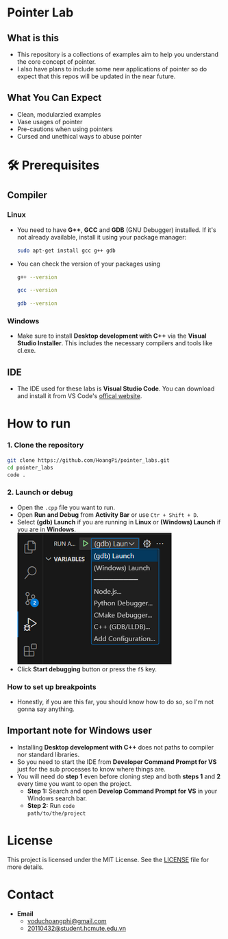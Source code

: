 # Pointer Lab
## What is this
- This repository is a collections of examples aim to help you understand the core concept of pointer.
- I also have plans to include some new applications of pointer so do expect that this repos will be updated in the near future.
## What You Can Expect
- Clean, modularzied examples
- Vase usages of pointer
- Pre-cautions when using pointers
- Cursed and unethical ways to abuse pointer
# 🛠️ Prerequisites
## Compiler
### Linux
- You need to have **G++**, **GCC** and **GDB** (GNU Debugger) installed. If it's not already available, install it using your package manager:
    ```bash
    sudo apt-get install gcc g++ gdb
    ```
- You can check the version of your packages using
    ```bash
    g++ --version
    ```
    ```bash
    gcc --version
    ```
    ```bash
    gdb --version
    ```
### Windows
- Make sure to install **Desktop development with C++** via the **Visual Studio Installer**. This includes the necessary compilers and tools like cl.exe.

## IDE
- The IDE used for these labs is **Visual Studio Code**. You can download and install it from VS Code's <a href="https://code.visualstudio.com/Download" target="blank">offical website</a>.

# How to run
### 1. Clone the repository
```bash
git clone https://github.com/HoangPi/pointer_labs.git
cd pointer_labs
code .
```
### 2. Launch or debug
- Open the <code>.cpp</code> file you want to run.
- Open **Run and Debug** from **Activity Bar** or use <code>Ctr + Shift + D</code>.
- Select **(gdb) Launch** if you are running in **Linux** or **(Windows) Launch** if you are in **Windows**.
![alt text](images/image.png)
- Click **Start debugging** button or press the <code>f5</code> key.
### How to set up breakpoints
 - Honestly, if you are this far, you should know how to do so, so I'm not gonna say anything.
## Important note for Windows  user
- Installing **Desktop development with C++** does not paths to compiler nor standard libraries.
- So you need to start the IDE from **Developer Command Prompt for VS** just for the sub processes to know where things are.
- You will need do **step 1** even before cloning step and both **steps 1** and **2** every time you want to open the project.
    -  **Step 1:** Search and open **Develop Command Prompt for VS** in your Windows search bar.
    - **Step 2:** Run <code>code path/to/the/project</code>

# License
This project is licensed under the MIT License. See the <a href="./LICENSE" target="_blank">LICENSE</a> file for more details.
# Contact
- **Email**
    - voduchoangphi@gmail.com
    - 20110432@student.hcmute.edu.vn
